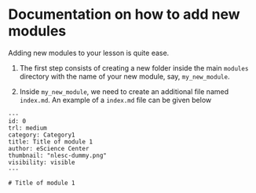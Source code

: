 # Documentation on how to add new modules

Adding new modules to your lesson is quite ease. 

1. The first step consists of creating a new folder inside the main `modules` directory with the name of your new module, say, `my_new_module`.

2. Inside `my_new_module`, we need to create an additional file named `index.md`. An example of a `index.md` file can be given below
 ```
 ---
 id: 0
 trl: medium
 category: Category1
 title: Title of module 1
 author: eScience Center
 thumbnail: "nlesc-dummy.png"
 visibility: visible
 ---
 
 # Title of module 1
 ```
 